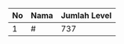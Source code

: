 | No | Nama            | Jumlah Level |
|----|-----------------|--------------|
| 1  | #    |    737        |
